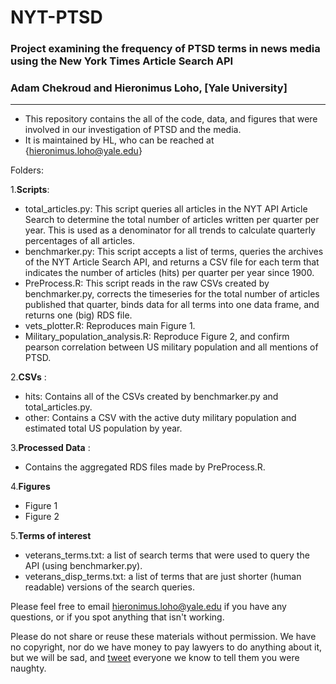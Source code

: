 # NYT-PTSD
### Project examining the frequency of PTSD terms in news media using the New York Times Article Search API
### Adam Chekroud and Hieronimus Loho, [Yale University]

----------------------------------------


- This repository contains the all of the code, data, and figures that were involved in our investigation of PTSD and the media.
- It is maintained by HL, who can be reached at {hieronimus.loho@yale.edu}



Folders:

1.**Scripts**:  
* total_articles.py: This script queries all articles in the NYT API Article Search to determine the total number of articles written per quarter per year. This is used as a denominator for all trends to calculate quarterly percentages of all articles.
* benchmarker.py: This script accepts a list of terms, queries the archives of the NYT Article Search API, and returns a CSV file for each term that indicates the number of articles (hits) per quarter per year since 1900. 
* PreProcess.R: This script reads in the raw CSVs created by benchmarker.py, corrects the timeseries for the total number of articles published that quarter, binds data for all terms into one data frame, and returns one (big) RDS file.
* vets_plotter.R: Reproduces main Figure 1. 
* Military_population_analysis.R: Reproduce Figure 2, and confirm pearson correlation between US military population and all mentions of PTSD. 

2.**CSVs** : 
* hits: Contains all of the CSVs created by benchmarker.py and total_articles.py.
* other: Contains a CSV with the active duty military population and estimated total US population by year. 

3.**Processed Data** :
* Contains the aggregated RDS files made by PreProcess.R.  

4.**Figures** 
* Figure 1
* Figure 2

5.**Terms of interest**
* veterans_terms.txt: a list of search terms that were used to query the API (using benchmarker.py).
* veterans_disp_terms.txt: a list of terms that are just shorter (human readable) versions of the search queries.

Please feel free to email hieronimus.loho@yale.edu if you have any questions, or if you spot anything that isn't working. 

Please do not share or reuse these materials without permission.
We have no copyright, nor do we have money to pay lawyers to do anything about it,
but we will be sad, and [tweet](https://twitter.com/itschekkers) everyone we know to tell them you were naughty.
